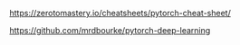 

https://zerotomastery.io/cheatsheets/pytorch-cheat-sheet/


https://github.com/mrdbourke/pytorch-deep-learning